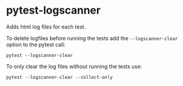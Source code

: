 # pytest-logscanner

Adds html log files for each test.

To delete logfiles before running the tests add the `--logscanner-clear` option to the pytest call:

```
pytest --logscanner-clear
```

To only clear the log files without running the tests use:

```
pytest --logscanner-clear --collect-only
```